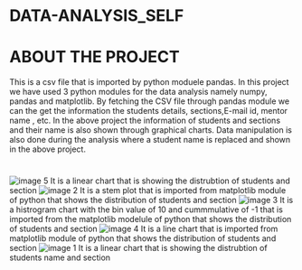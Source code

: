 # DATA-ANALYSIS_SELF
# ABOUT THE PROJECT
This is a csv file that is imported by python moduele pandas. In this project we have used 3 python modules for the data analysis namely numpy, pandas and matplotlib. By fetching the CSV file through pandas module  we can the get the information the students details, sections,E-mail id, mentor name , etc.
In the above project the information of students and sections and their name is also shown through graphical charts. Data manipulation is also done during the analysis where a student name is replaced and shown in the above project.
#
![image 5](plot5.png)
It is a linear chart that is showing the distrubtion of students and section
![image 2](plot2.png)
 It is a stem plot that is imported from matplotlib module of python that shows the distribution of students and section
![image 3](plot3.png)
 It is a histrogram chart with the bin value of 10 and cummmulative of -1 that is imported from the matplotlib modelule of python that shows the distribution of students and section
![image 4](plot4.png)
 It is a line chart that is imported from matplotlib module of python that shows the distribution of students and section
![image 1](plot1.png)
 It is a linear chart that is showing the distrubtion of students name  and section

